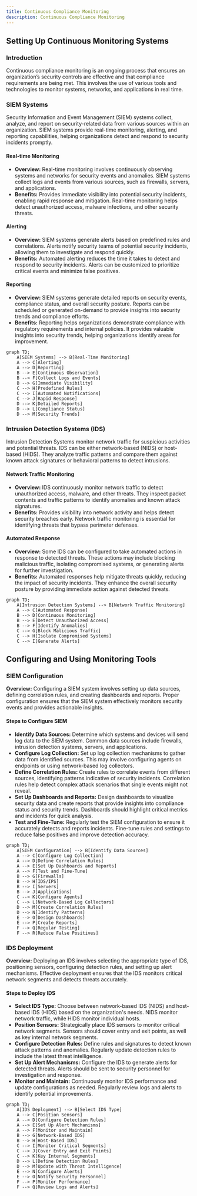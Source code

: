 ```yaml
---
title: Continuous Compliance Monitoring
description: Continuous Compliance Monitoring
---
```



## Setting Up Continuous Monitoring Systems

### Introduction

Continuous compliance monitoring is an ongoing process that ensures an organization’s security controls are effective and that compliance requirements are being met. This involves the use of various tools and technologies to monitor systems, networks, and applications in real time.

### SIEM Systems
Security Information and Event Management (SIEM) systems collect, analyze, and report on security-related data from various sources within an organization. SIEM systems provide real-time monitoring, alerting, and reporting capabilities, helping organizations detect and respond to security incidents promptly.

#### Real-time Monitoring
- **Overview:** Real-time monitoring involves continuously observing systems and networks for security events and anomalies. SIEM systems collect logs and events from various sources, such as firewalls, servers, and applications.
- **Benefits:** Provides immediate visibility into potential security incidents, enabling rapid response and mitigation. Real-time monitoring helps detect unauthorized access, malware infections, and other security threats.

#### Alerting
- **Overview:** SIEM systems generate alerts based on predefined rules and correlations. Alerts notify security teams of potential security incidents, allowing them to investigate and respond quickly.
- **Benefits:** Automated alerting reduces the time it takes to detect and respond to security incidents. Alerts can be customized to prioritize critical events and minimize false positives.

#### Reporting
- **Overview:** SIEM systems generate detailed reports on security events, compliance status, and overall security posture. Reports can be scheduled or generated on-demand to provide insights into security trends and compliance efforts.
- **Benefits:** Reporting helps organizations demonstrate compliance with regulatory requirements and internal policies. It provides valuable insights into security trends, helping organizations identify areas for improvement.

```mermaid
graph TD;
    A[SIEM Systems] --> B[Real-Time Monitoring]
    A --> C[Alerting]
    A --> D[Reporting]
    B --> E[Continuous Observation]
    B --> F[Collect Logs and Events]
    B --> G[Immediate Visibility]
    C --> H[Predefined Rules]
    C --> I[Automated Notifications]
    C --> J[Rapid Response]
    D --> K[Detailed Reports]
    D --> L[Compliance Status]
    D --> M[Security Trends]
```

### Intrusion Detection Systems (IDS)
Intrusion Detection Systems monitor network traffic for suspicious activities and potential threats. IDS can be either network-based (NIDS) or host-based (HIDS). They analyze traffic patterns and compare them against known attack signatures or behavioral patterns to detect intrusions.

#### Network Traffic Monitoring
- **Overview:** IDS continuously monitor network traffic to detect unauthorized access, malware, and other threats. They inspect packet contents and traffic patterns to identify anomalies and known attack signatures.
- **Benefits:** Provides visibility into network activity and helps detect security breaches early. Network traffic monitoring is essential for identifying threats that bypass perimeter defenses.

#### Automated Response
- **Overview:** Some IDS can be configured to take automated actions in response to detected threats. These actions may include blocking malicious traffic, isolating compromised systems, or generating alerts for further investigation.
- **Benefits:** Automated responses help mitigate threats quickly, reducing the impact of security incidents. They enhance the overall security posture by providing immediate action against detected threats.

```mermaid
graph TD;
    A[Intrusion Detection Systems] --> B[Network Traffic Monitoring]
    A --> C[Automated Response]
    B --> D[Continuous Monitoring]
    B --> E[Detect Unauthorized Access]
    B --> F[Identify Anomalies]
    C --> G[Block Malicious Traffic]
    C --> H[Isolate Compromised Systems]
    C --> I[Generate Alerts]
```

## Configuring and Using Monitoring Tools

### SIEM Configuration

**Overview:**
Configuring a SIEM system involves setting up data sources, defining correlation rules, and creating dashboards and reports. Proper configuration ensures that the SIEM system effectively monitors security events and provides actionable insights.

#### Steps to Configure SIEM
- **Identify Data Sources:** Determine which systems and devices will send log data to the SIEM system. Common data sources include firewalls, intrusion detection systems, servers, and applications.
- **Configure Log Collection:** Set up log collection mechanisms to gather data from identified sources. This may involve configuring agents on endpoints or using network-based log collectors.
- **Define Correlation Rules:** Create rules to correlate events from different sources, identifying patterns indicative of security incidents. Correlation rules help detect complex attack scenarios that single events might not reveal.
- **Set Up Dashboards and Reports:** Design dashboards to visualize security data and create reports that provide insights into compliance status and security trends. Dashboards should highlight critical metrics and incidents for quick analysis.
- **Test and Fine-Tune:** Regularly test the SIEM configuration to ensure it accurately detects and reports incidents. Fine-tune rules and settings to reduce false positives and improve detection accuracy.

```mermaid
graph TD;
    A[SIEM Configuration] --> B[Identify Data Sources]
    A --> C[Configure Log Collection]
    A --> D[Define Correlation Rules]
    A --> E[Set Up Dashboards and Reports]
    A --> F[Test and Fine-Tune]
    B --> G[Firewalls]
    B --> H[IDS/IPS]
    B --> I[Servers]
    B --> J[Applications]
    C --> K[Configure Agents]
    C --> L[Network-Based Log Collectors]
    D --> M[Create Correlation Rules]
    D --> N[Identify Patterns]
    E --> O[Design Dashboards]
    E --> P[Create Reports]
    F --> Q[Regular Testing]
    F --> R[Reduce False Positives]
```

### IDS Deployment

**Overview:**
Deploying an IDS involves selecting the appropriate type of IDS, positioning sensors, configuring detection rules, and setting up alert mechanisms. Effective deployment ensures that the IDS monitors critical network segments and detects threats accurately.

#### Steps to Deploy IDS
- **Select IDS Type:** Choose between network-based IDS (NIDS) and host-based IDS (HIDS) based on the organization's needs. NIDS monitor network traffic, while HIDS monitor individual hosts.
- **Position Sensors:** Strategically place IDS sensors to monitor critical network segments. Sensors should cover entry and exit points, as well as key internal network segments.
- **Configure Detection Rules:** Define rules and signatures to detect known attack patterns and anomalies. Regularly update detection rules to include the latest threat intelligence.
- **Set Up Alert Mechanisms:** Configure the IDS to generate alerts for detected threats. Alerts should be sent to security personnel for investigation and response.
- **Monitor and Maintain:** Continuously monitor IDS performance and update configurations as needed. Regularly review logs and alerts to identify potential improvements.

```mermaid
graph TD;
    A[IDS Deployment] --> B[Select IDS Type]
    A --> C[Position Sensors]
    A --> D[Configure Detection Rules]
    A --> E[Set Up Alert Mechanisms]
    A --> F[Monitor and Maintain]
    B --> G[Network-Based IDS]
    B --> H[Host-Based IDS]
    C --> I[Monitor Critical Segments]
    C --> J[Cover Entry and Exit Points]
    C --> K[Key Internal Segments]
    D --> L[Define Detection Rules]
    D --> M[Update with Threat Intelligence]
    E --> N[Configure Alerts]
    E --> O[Notify Security Personnel]
    F --> P[Monitor Performance]
    F --> Q[Review Logs and Alerts]
```


